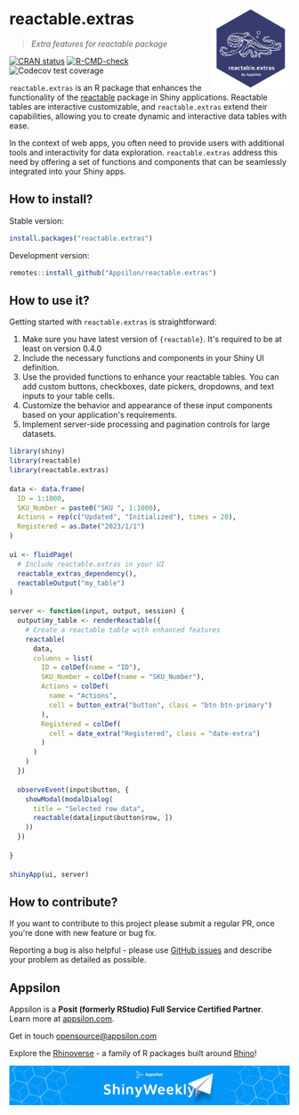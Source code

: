 # reactable.extras <a href="https://appsilon.github.io/reactable.extras/"><img src="man/figures/logo.png" align="right" alt="reactable.extras logo" style="height: 140px;"></a>

> _Extra features for reactable package_

<!-- badges: start -->
[![CRAN status](https://www.r-pkg.org/badges/version/reactable.extras)](https://cran.r-project.org/package=reactable.extras)
[![R-CMD-check](https://github.com/Appsilon/reactable.extras/workflows/R-CMD-check/badge.svg)](https://github.com/Appsilon/reactable.extras/actions/workflows/main.yml)
![Codecov test coverage](https://codecov.io/gh/Appsilon/reactable.extras/branch/main/graph/badge.svg)
<!-- badges: end -->

`reactable.extras` is an R package that enhances the functionality of the [reactable](https://glin.github.io/reactable/) package in Shiny applications. Reactable tables are interactive customizable, and `reactable.extras` extend their capabilities, allowing you to create dynamic and interactive data tables with ease.

In the context of web apps, you often need to provide users with additional tools and interactivity for data exploration. `reactable.extras` address this need by offering a set of functions and components that can be seamlessly integrated into your Shiny apps.

## How to install?

Stable version:

```r
install.packages("reactable.extras")
```

Development version:

```r
remotes::install_github("Appsilon/reactable.extras")
```

## How to use it?

Getting started with `reactable.extras` is straightforward:

1. Make sure you have latest version of `{reactable}`. It's required to be at least on version 0.4.0
2. Include the necessary functions and components in your Shiny UI definition.
3. Use the provided functions to enhance your reactable tables. You can add custom buttons, checkboxes, date pickers, dropdowns, and text inputs to your table cells.
4. Customize the behavior and appearance of these input components based on your application's requirements.
5. Implement server-side processing and pagination controls for large datasets.

```r
library(shiny)
library(reactable)
library(reactable.extras)

data <- data.frame(
  ID = 1:1000,
  SKU_Number = paste0("SKU ", 1:1000),
  Actions = rep(c("Updated", "Initialized"), times = 20),
  Registered = as.Date("2023/1/1")
)

ui <- fluidPage(
  # Include reactable.extras in your UI
  reactable_extras_dependency(),
  reactableOutput("my_table")
)

server <- function(input, output, session) {
  output$my_table <- renderReactable({
    # Create a reactable table with enhanced features
    reactable(
      data,
      columns = list(
        ID = colDef(name = "ID"),
        SKU_Number = colDef(name = "SKU_Number"),
        Actions = colDef(
          name = "Actions",
          cell = button_extra("button", class = "btn btn-primary")
        ),
        Registered = colDef(
          cell = date_extra("Registered", class = "date-extra")
        )
      )
    )
  })

  observeEvent(input$button, {
    showModal(modalDialog(
      title = "Selected row data",
      reactable(data[input$button$row, ])
    ))
  })

}

shinyApp(ui, server)

```

## How to contribute?

If you want to contribute to this project please submit a regular PR, once you're done with new feature or bug fix.

Reporting a bug is also helpful - please use [GitHub issues](https://github.com/Appsilon/reactable.extras/issues) and describe your problem as detailed as possible.

## Appsilon

<img src="https://avatars0.githubusercontent.com/u/6096772" align="right" alt="" width="6%" />

Appsilon is a **Posit (formerly RStudio) Full Service Certified Partner**.<br/>
Learn more at [appsilon.com](https://appsilon.com).

Get in touch [opensource@appsilon.com](mailto:opensource@appsilon.com)

Explore the [Rhinoverse](https://rhinoverse.dev) - a family of R packages built around [Rhino](https://appsilon.github.io/rhino/)!

<a href = "https://appsilon.us16.list-manage.com/subscribe?u=c042d7c0dbf57c5c6f8b54598&id=870d5bfc05" target="_blank">
  <img src="https://raw.githubusercontent.com/Appsilon/website-cdn/gh-pages/shiny_weekly_light.jpg" alt="Subscribe for Shiny tutorials, exclusive articles, R/Shiny community events, and more."/>
</a>
